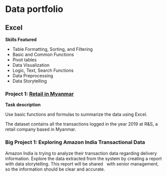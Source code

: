 # Data portfolio

## Excel
**Skills Featured**
- Table Formatting, Sorting, and Filtering
- Basic and Common Functions
- Pivot tables
- Data Visualization
- Logic, Text, Search Functions
- Data Preprocessing
- Data Storytelling

### Project 1: [Retail in Myanmar](https://docs.google.com/spreadsheets/d/12UNgCdrpFkfER7PiIX-UejMWkGW9Uyle4RK4sHoP4ng/edit?usp=sharing)
**Task description**

Use basic functions and formulas to summarize the data using Excel.

The dataset contains all the transactions logged in the year 2019 at R&S, a retail company based in Myanmar.


### Big Project 1: Exploring Amazon India Transactional Data
Amazon India is trying to analyze their transaction data regarding delivery information. Explore the data extracted from the system by creating a report with data storytelling. This report will be shared  
with senior management, so the information should be clear and accurate.

